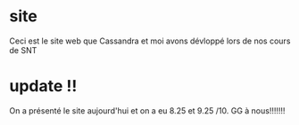 # site

Ceci est le site web que Cassandra et moi avons dévloppé lors de nos cours de SNT

# update !!
On a présenté le site aujourd'hui et on a eu 8.25 et 9.25 /10.
GG à nous!!!!!!!
